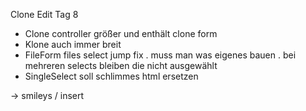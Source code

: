 Clone Edit Tag 8
- Clone controller größer und enthält clone form
- Klone auch immer breit
- FileForm files select jump fix . muss man was eigenes bauen . bei mehreren selects bleiben die nicht ausgewählt
- SingleSelect soll schlimmes html ersetzen

-> smileys / insert